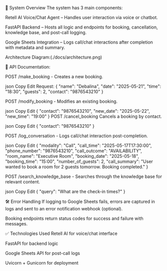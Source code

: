 🔧 System Overview
The system has 3 main components:

Retell AI Voice/Chat Agent – Handles user interaction via voice or chatbot.

FastAPI Backend – Hosts all logic and endpoints for booking, cancellation, knowledge base, and post-call logging.

Google Sheets Integration – Logs call/chat interactions after completion with metadata and summary.


Architecture Diagram:(./docs/architecture.png)


🔌 API Documentation:

POST /make_booking - Creates a new booking.

json
Copy
Edit
Request:
{
  "name": "Debalina",
  "date": "2025-05-21",
  "time": "18:30",
  "guests": 2,
  "contact": "9876543210"
}

POST /modify_booking - Modifies an existing booking.

json
Copy
Edit
{
  "contact": "9876543210",
  "new_date": "2025-05-22",
  "new_time": "19:00"
}
POST /cancel_booking
Cancels a booking by contact.

json
Copy
Edit
{
  "contact": "9876543210"
}


POST /log_conversation - Logs call/chat interaction post-completion.

json
Copy
Edit
{
  "modality": "Call",
  "call_time": "2025-05-17T17:30:00",
  "phone_number": "9876543210",
  "call_outcome": "AVAILABILITY",
  "room_name": "Executive Room",
  "booking_date": "2025-05-18",
  "booking_time": "15:00",
  "number_of_guests": 2,
  "call_summary": "User wanted to book a room for 2 guests tomorrow. Booking completed."
}


POST /search_knowledge_base - Searches through the knowledge base for relevant content.

json
Copy
Edit
{
  "query": "What are the check-in times?"
}


🛠️ Error Handling
If logging to Google Sheets fails, errors are captured in logs and sent to an error notification webhook (optional).

Booking endpoints return status codes for success and failure with messages.

✅ Technologies Used
Retell AI for voice/chat interface

FastAPI for backend logic

Google Sheets API for post-call logs

Uvicorn + Gunicorn for deployment


